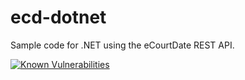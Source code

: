 # ecd-dotnet
Sample code for .NET using the eCourtDate REST API.

[![Known Vulnerabilities](https://snyk.io/test/github/ecourtdate/ecd-dotnet/badge.svg?targetFile=ECDDotNet/ECDDotNet.vbproj)](https://snyk.io/test/github/ecourtdate/ecd-dotnet?targetFile=ECDDotNet/ECDDotNet.vbproj)

